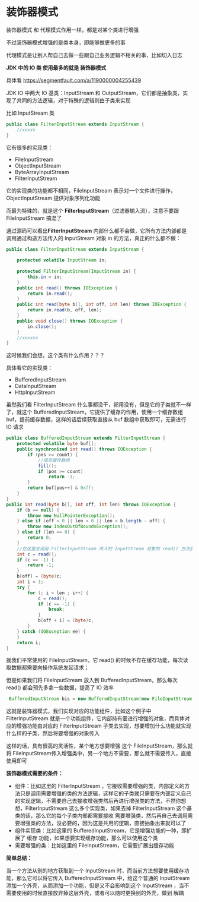 # 装饰器模式



装饰器模式 和 代理模式作用一样，都是对某个类进行增强

不过装饰器模式增强的是类本身，即能够做更多的事

代理模式是让别人帮自己去做一些跟自己业务逻辑不相关的事，比如切入日志



**JDK 中的 IO 类 使用最多的就是 装饰器模式**

具体看  https://segmentfault.com/a/1190000004255439 





JDK IO 中两大 IO 基类：InputStream  和 OutputStream，它们都是抽象类，实现了共同的方法逻辑，对于特殊的逻辑则由子类来实现

比如 InputStream 类

```java
public class FilterInputStream extends InputStream {
    //xxxxx
}
```

它有很多的实现类：

- FileInputStream
- ObjectInputStream
- ByteArrayInputStream
- FilterInputStream

它的实现类的功能都不相同，FileInputStream 表示对一个文件进行操作，ObjectInputStream 提供对象序列化功能

而最为特殊的，就是这个 **FilterInputStream**（过滤器输入流），注意不要跟 FileInputStream 搞混了



通过源码可以看出**FilterInputStream** 内部什么都不会做，它所有方法内部都是 调用通过构造方法传入的 InputStream 对象 in 的方法，真正的什么都不做：

```java
public class FilterInputStream extends InputStream {
  
    protected volatile InputStream in;
    
    protected FilterInputStream(InputStream in) {
        this.in = in;
    }
    public int read() throws IOException {
        return in.read();
    }
    public int read(byte b[], int off, int len) throws IOException {
        return in.read(b, off, len);
    }
    public void close() throws IOException {
        in.close();
    }
    //xxxxxx
}

```



这时候我们会想，这个类有什么作用？？？

具体看它的实现类：

- BufferedInputStream
- DataInputStream
- HttpInputStream

虽然我们看 FilterInputStream 什么事都没干，卵用没有，但是它的子类就不一样了，就这个 BufferedInputStream，它提供了缓存的作用，使用一个缓存数组 buf，提前缓存数据，这样的话后续获取直接从 buf 数组中获取即可，无需进行 IO 请求

```java
public class BufferedInputStream extends FilterInputStream {
    protected volatile byte buf[];
    public synchronized int read() throws IOException {
        if (pos >= count) {
            //填充缓存数组
            fill();
            if (pos >= count)
                return -1;
        }
        return buf[pos++] & 0xff;
    }
}
public int read(byte b[], int off, int len) throws IOException {
    if (b == null) {
        throw new NullPointerException();
    } else if (off < 0 || len < 0 || len > b.length - off) {
        throw new IndexOutOfBoundsException();
    } else if (len == 0) {
        return 0;
    }
    //在这里会调用 FilterInputStream 传入的 InputStream 对象的 read() 方法获取数据，然后填充到 buf 数组中
    int c = read();
    if (c == -1) {
        return -1;
    }
    b[off] = (byte)c;
    int i = 1;
    try {
        for (; i < len ; i++) {
            c = read();
            if (c == -1) {
                break;
            }
            b[off + i] = (byte)c;
        }
    } catch (IOException ee) {
    }
    return i;
}
```

就我们平常使用的 FileInputStream，它 read() 的时候不存在缓存功能，每次读取数据都需要向操作系统发起请求；

但是如果我们将 FileInputStream 放入到 BufferedInputStream，那么每次 read() 都会预先多拿一些数据，提高了 IO 效率

```java
 BufferedInputStream bis = new BufferedInputStream(new FileInputStream(new File("1.txt")));
```



这就是装饰器模式，我们实现对应的功能组件，比如这个例子中 FilterInputStream 就是一个功能组件，它内部持有要进行增强的对象，而具体对应的增强功能由对应的 FilterInputStream 子类去实现，想要增加什么功能就实现什么样的子类，然后将要增强的对象传入

这样的话，具有很高的灵活性，某个地方想要增强 这个 FileInputStream，那么就将 FileInputStream传入增强类中，另一个地方不需要，那么就不需要传入，直接使用即可



**装饰器模式需要的条件：**

- 组件：比如这里的 FilterInputStream ，它接收需要增强的类，内部定义的方法只是调用需要增强的类的方法逻辑，这样它的子类就只需要在内部定义自己的实现逻辑，不需要自己去接收增强类然后再进行增强类的方法，不然你想想，FilterInputStream 这么多个实现类，如果去掉 FilterInputStream 这个基类的话，那么它的每个子类内部都需要接收 需要增强类，然后再自己去调用需要增强类的方法，没必要的，因为这是共用的逻辑，直接抽象出来就可以了
- 组件实现类：比如这里的 BufferedInputStream，它是增强功能的一种，即扩展了 缓存 功能，如果想要实现缓存功能，那么可以使用这个类
- 需要增强的类：比如这里的 FileInputStream，它需要扩展出缓存功能



**简单总结：**

当一个方法从别的地方获取到一个 InputStream 时，而当前方法想要使用缓存功能，那么它可以将它传入 BufferedInputStream 中，给这个普通的 InputStream 添加一个外壳，从而添加一个功能，但是又不会影响到这个 InputStream ，当不需要使用的时候直接放弃掉这层外壳，或者可以随时更换别的外壳，做到 解耦